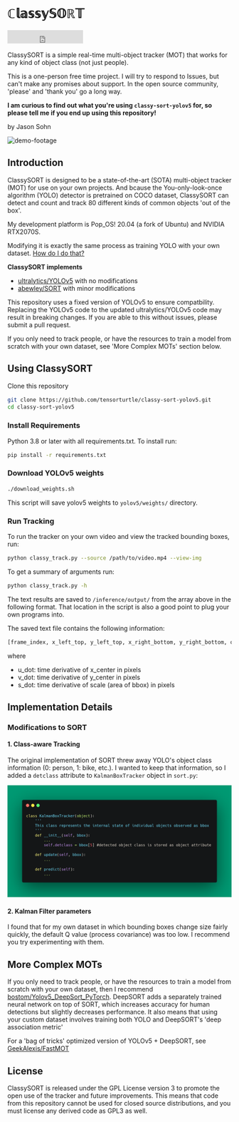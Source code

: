 # ℂ𝕝𝕒𝕤𝕤𝕪𝕊𝕆ℝ𝕋

<iframe src="https://ghbtns.com/github-btn.html?user=tensorturtle&repo=classy-sort-yolov5&type=star&count=true&size=large" frameborder="0" scrolling="0" width="170" height="30" title="GitHub"></iframe>

ClassySORT is a simple real-time multi-object tracker (MOT) that works for any kind of object class (not just people).

This is a one-person free time project. I will try to respond to Issues, but can't make any promises about support. In the open source community, 'please' and 'thank you' go a long way.

**I am curious to find out what you're using `classy-sort-yolov5` for, so please tell me if you end up using this repository!**

by Jason Sohn 


![demo-footage](assets/velon-2019-creds.gif)

## Introduction

ClassySORT is designed to be a state-of-the-art (SOTA) multi-object tracker (MOT) for use on your own projects. And bcause the You-only-look-once algorithm (YOLO) detector is pretrained on COCO dataset, ClassySORT can detect and count and track 80 different kinds of common objects 'out of the box'.

My development platform is Pop_OS! 20.04 (a fork of Ubuntu) and NVIDIA RTX2070S.

Modifying it is exactly the same process as training YOLO with your own dataset. [How do I do that?](https://github.com/ultralytics/yolov5/wiki/Train-Custom-Data)

**ClassySORT implements** 
+ [ultralytics/YOLOv5](https://github.com/ultralytics/yolov5/wiki) with no modifications
+ [abewley/SORT](https://github.com/abewley/sort) with minor modifications 

This repository uses a fixed version of YOLOv5 to ensure compatbility. Replacing the YOLOv5 code to the updated ultralytics/YOLOv5 code may result in breaking changes. If you are able to this without issues, please submit a pull request.

If you only need to track people, or have the resources to train a model from scratch with your own dataset, see 'More Complex MOTs' section below.

## Using ClassySORT

Clone this repository

```bash
git clone https://github.com/tensorturtle/classy-sort-yolov5.git
cd classy-sort-yolov5
```

### Install Requirements

Python 3.8 or later with all requirements.txt. To install run:

```bash
pip install -r requirements.txt
```

### Download YOLOv5 weights

```bash
./download_weights.sh
```
This script will save yolov5 weights to `yolov5/weights/` directory.

### Run Tracking

To run the tracker on your own video and view the tracked bounding boxes, run:

```bash
python classy_track.py --source /path/to/video.mp4 --view-img
```

To get a summary of arguments run:

```bash
python classy_track.py -h
```

The text results are saved to `/inference/output/` from the array above in the following format. That location in the script is also a good point to plug your own programs into.

The saved text file contains the following information:

```bash
[frame_index, x_left_top, y_left_top, x_right_bottom, y_right_bottom, object_category, u_dot, v_dot, s_dot, object_id]
```

where

+ u_dot: time derivative of x_center in pixels
+ v_dot: time derivative of y_center in pixels
+ s_dot: time derivative of scale (area of bbox) in pixels

## Implementation Details

### Modifications to SORT

#### 1. Class-aware Tracking

The original implementation of SORT threw away YOLO's object class information (0: person, 1: bike, etc.).
I wanted to keep that information, so I added a `detclass` attribute to `KalmanBoxTracker` object in `sort.py`:

![modifications_to_sort_schematic](assets/sort-mod.png)

#### 2. Kalman Filter parameters

I found that for my own dataset in which bounding boxes change size fairly quickly, the default Q value (process covariance) was too low. I recommend you try experimenting with them.


## More Complex MOTs
If you only need to track people, or have the resources to train a model from scratch with your own dataset, then I recommend [bostom/Yolov5_DeepSort_PyTorch](https://github.com/mikel-brostrom/Yolov5_DeepSort_Pytorch).
DeepSORT adds a separately trained neural network on top of SORT, which increases accuracy for human detections but slightly decreases performance.
It also means that using your custom dataset involves training both YOLO and DeepSORT's 'deep association metric'

For a 'bag of tricks' optimized version of YOLOv5 + DeepSORT, see [GeekAlexis/FastMOT](https://github.com/GeekAlexis/FastMOT)

## License

ClassySORT is released under the GPL License version 3 to promote the open use of the tracker and future improvements.
This means that code from this repository cannot be used for closed source distributions,
and you must license any derived code as GPL3 as well.

